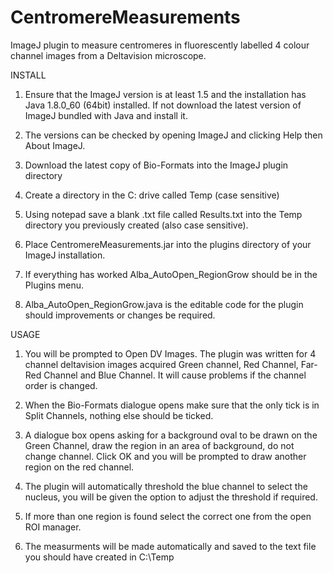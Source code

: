 # CentromereMeasurements
ImageJ plugin to measure centromeres in fluorescently labelled 4 colour channel images from a Deltavision microscope.

INSTALL

1. Ensure that the ImageJ version is at least 1.5 and the installation has Java 1.8.0_60 (64bit) installed. If not download the latest version of ImageJ bundled with Java and install it.

2. The versions can be checked by opening ImageJ and clicking Help then About ImageJ.

3. Download the latest copy of Bio-Formats into the ImageJ plugin directory

4. Create a directory in the C: drive called Temp (case sensitive)

5. Using notepad save a blank .txt file called Results.txt into the Temp directory you previously created (also case sensitive).

6. Place CentromereMeasurements.jar into the plugins directory of your ImageJ installation.

7. If everything has worked Alba_AutoOpen_RegionGrow should be in the Plugins menu.

8. Alba_AutoOpen_RegionGrow.java is the editable code for the plugin should improvements or changes be required.

USAGE

1. You will be prompted to Open DV Images. The plugin was written for 4 channel deltavision images acquired Green channel, Red Channel, Far-Red Channel and Blue Channel. It will cause problems if the channel order is changed.

2. When the Bio-Formats dialogue opens make sure that the only tick is in Split Channels, nothing else should be ticked.

3. A dialogue box opens asking for a background oval to be drawn on the Green Channel, draw the region in an area of background, do not change channel. Click OK and you will be prompted to draw another region on the red channel.

4. The plugin will automatically threshold the blue channel to select the nucleus, you will be given the option to adjust the threshold if required.

5. If more than one region is found select the correct one from the open ROI manager.

6. The measurments will be made automatically and saved to the text file you should have created in C:\Temp
